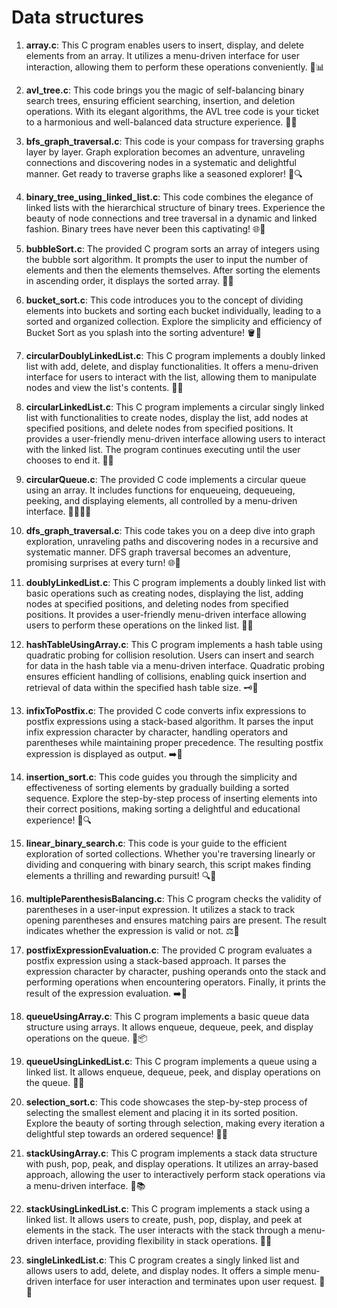 <h1>Data structures</h1>

1. **array.c**: This C program enables users to insert, display, and delete elements from an array. It utilizes a menu-driven interface for user interaction, allowing them to perform these operations conveniently. 💪📊

2. **avl_tree.c**: This code brings you the magic of self-balancing binary search trees, ensuring efficient searching, insertion, and deletion operations. With its elegant algorithms, the AVL tree code is your ticket to a harmonious and well-balanced data structure experience. 🌳✨

3. **bfs_graph_traversal.c**: This code is your compass for traversing graphs layer by layer. Graph exploration becomes an adventure, unraveling connections and discovering nodes in a systematic and delightful manner. Get ready to traverse graphs like a seasoned explorer! 🚀🔍

4. **binary_tree_using_linked_list.c**: This code combines the elegance of linked lists with the hierarchical structure of binary trees. Experience the beauty of node connections and tree traversal in a dynamic and linked fashion. Binary trees have never been this captivating! 🌐🌲

5. **bubbleSort.c**: The provided C program sorts an array of integers using the bubble sort algorithm. It prompts the user to input the number of elements and then the elements themselves. After sorting the elements in ascending order, it displays the sorted array. 🛁🔄

6. **bucket_sort.c**: This code introduces you to the concept of dividing elements into buckets and sorting each bucket individually, leading to a sorted and organized collection. Explore the simplicity and efficiency of Bucket Sort as you splash into the sorting adventure! 🪣🎉

7. **circularDoublyLinkedList.c**: This C program implements a doubly linked list with add, delete, and display functionalities. It offers a menu-driven interface for users to interact with the list, allowing them to manipulate nodes and view the list's contents. 🔄🔗

8. **circularLinkedList.c**: This C program implements a circular singly linked list with functionalities to create nodes, display the list, add nodes at specified positions, and delete nodes from specified positions. It provides a user-friendly menu-driven interface allowing users to interact with the linked list. The program continues executing until the user chooses to end it. 🔄🔗

9. **circularQueue.c**: The provided C code implements a circular queue using an array. It includes functions for enqueueing, dequeueing, peeking, and displaying elements, all controlled by a menu-driven interface. 🔄🧑‍🤝‍🧑

10. **dfs_graph_traversal.c**: This code takes you on a deep dive into graph exploration, unraveling paths and discovering nodes in a recursive and systematic manner. DFS graph traversal becomes an adventure, promising surprises at every turn! 🌐🚀

11. **doublyLinkedList.c**: This C program implements a doubly linked list with basic operations such as creating nodes, displaying the list, adding nodes at specified positions, and deleting nodes from specified positions. It provides a user-friendly menu-driven interface allowing users to perform these operations on the linked list. 🔗🔄

12. **hashTableUsingArray.c**: This C program implements a hash table using quadratic probing for collision resolution. Users can insert and search for data in the hash table via a menu-driven interface. Quadratic probing ensures efficient handling of collisions, enabling quick insertion and retrieval of data within the specified hash table size. 🗝️🏡

13. **infixToPostfix.c**: The provided C code converts infix expressions to postfix expressions using a stack-based algorithm. It parses the input infix expression character by character, handling operators and parentheses while maintaining proper precedence. The resulting postfix expression is displayed as output. ➡️🔄

14. **insertion_sort.c**: This code guides you through the simplicity and effectiveness of sorting elements by gradually building a sorted sequence. Explore the step-by-step process of inserting elements into their correct positions, making sorting a delightful and educational experience! 🧩🔍

15. **linear_binary_search.c**: This code is your guide to the efficient exploration of sorted collections. Whether you're traversing linearly or dividing and conquering with binary search, this script makes finding elements a thrilling and rewarding pursuit! 🔍🎯

16. **multipleParenthesisBalancing.c**: This C program checks the validity of parentheses in a user-input expression. It utilizes a stack to track opening parentheses and ensures matching pairs are present. The result indicates whether the expression is valid or not. ⚖️👥

17. **postfixExpressionEvaluation.c**: The provided C program evaluates a postfix expression using a stack-based approach. It parses the expression character by character, pushing operands onto the stack and performing operations when encountering operators. Finally, it prints the result of the expression evaluation. ➡️🔢

18. **queueUsingArray.c**: This C program implements a basic queue data structure using arrays. It allows enqueue, dequeue, peek, and display operations on the queue. 🔄📦

19. **queueUsingLinkedList.c**: This C program implements a queue using a linked list. It allows enqueue, dequeue, peek, and display operations on the queue. 🔗🔄

20. **selection_sort.c**: This code showcases the step-by-step process of selecting the smallest element and placing it in its sorted position. Explore the beauty of sorting through selection, making every iteration a delightful step towards an ordered sequence! 🎯🔄

21. **stackUsingArray.c**: This C program implements a stack data structure with push, pop, peak, and display operations. It utilizes an array-based approach, allowing the user to interactively perform stack operations via a menu-driven interface. 🔄📚

22. **stackUsingLinkedList.c**: This C program implements a stack using a linked list. It allows users to create, push, pop, display, and peek at elements in the stack. The user interacts with the stack through a menu-driven interface, providing flexibility in stack operations. 🔗🔄

23. **singleLinkedList.c**: This C program creates a singly linked list and allows users to add, delete, and display nodes. It offers a simple menu-driven interface for user interaction and terminates upon user request. 🔗📁
